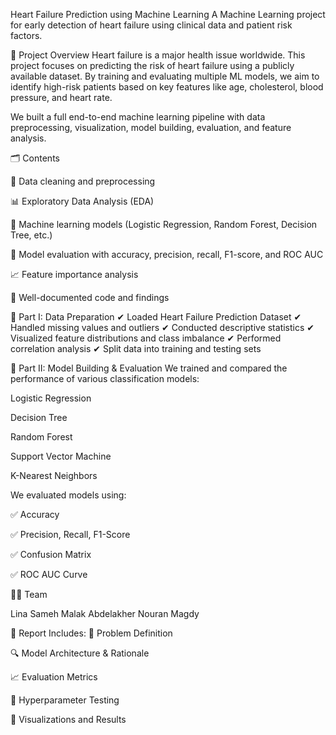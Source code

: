 Heart Failure Prediction using Machine Learning
A Machine Learning project for early detection of heart failure using clinical data and patient risk factors.

🎯 Project Overview
Heart failure is a major health issue worldwide. This project focuses on predicting the risk of heart failure using a publicly available dataset. By training and evaluating multiple ML models, we aim to identify high-risk patients based on key features like age, cholesterol, blood pressure, and heart rate.

We built a full end-to-end machine learning pipeline with data preprocessing, visualization, model building, evaluation, and feature analysis.

🗂️ Contents


🧽 Data cleaning and preprocessing

📊 Exploratory Data Analysis (EDA)

🤖 Machine learning models (Logistic Regression, Random Forest, Decision Tree, etc.)

🧪 Model evaluation with accuracy, precision, recall, F1-score, and ROC AUC

📈 Feature importance analysis

📄 Well-documented code and findings

🧼 Part I: Data Preparation
✔ Loaded Heart Failure Prediction Dataset
✔ Handled missing values and outliers
✔ Conducted descriptive statistics
✔ Visualized feature distributions and class imbalance
✔ Performed correlation analysis
✔ Split data into training and testing sets

🧠 Part II: Model Building & Evaluation
We trained and compared the performance of various classification models:

Logistic Regression

Decision Tree

Random Forest

Support Vector Machine

K-Nearest Neighbors

We evaluated models using:

✅ Accuracy

✅ Precision, Recall, F1-Score

✅ Confusion Matrix

✅ ROC AUC Curve


👩‍💻 Team

Lina Sameh
Malak Abdelakher
Nouran Magdy

📎 Report Includes:
📖 Problem Definition

🔍 Model Architecture & Rationale

📈 Evaluation Metrics

🧪 Hyperparameter Testing

📸 Visualizations and Results
